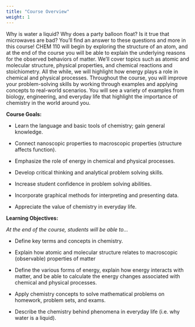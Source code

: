 ```yaml
---
title: "Course Overview"
weight: 1
---
```


Why is water a liquid?  Why does a party balloon float?  Is it true that microwaves are bad?  You’ll find an answer to these questions and more in this course!  CHEM 110 will begin by exploring the structure of an atom, and at the end of the course you will be able to explain the underlying reasons for the observed behaviors of matter.  We’ll cover topics such as atomic and molecular structure, physical properties, and chemical reactions and stoichiometry.  All the while, we will highlight how energy plays a role in chemical and physical processes. Throughout the course, you will improve your problem-solving skills by working through examples and applying concepts to real-world scenarios.  You will see a variety of examples from biology, engineering, and everyday life that highlight the importance of chemistry in the world around you.

**Course Goals:**

* Learn the language and basic tools of chemistry; gain general knowledge.

* Connect nanoscopic properties to macroscopic properties (structure affects function).

* Emphasize the role of energy in chemical and physical processes.

* Develop critical thinking and analytical problem solving skills.

* Increase student confidence in problem solving abilities.

* Incorporate graphical methods for interpreting and presenting data.

* Appreciate the value of chemistry in everyday life.


**Learning Objectives:**

_At the end of the course, students will be able to..._

* Define key terms and concepts in chemistry.

* Explain how atomic and molecular structure relates to macroscopic (observable) properties of matter

* Define the various forms of energy, explain how energy interacts with matter, and be able to calculate the energy changes associated with chemical and physical processes.

* Apply chemistry concepts to solve mathematical problems on homework, problem sets, and exams.

* Describe the chemistry behind phenomena in everyday life (i.e. why water is a liquid).